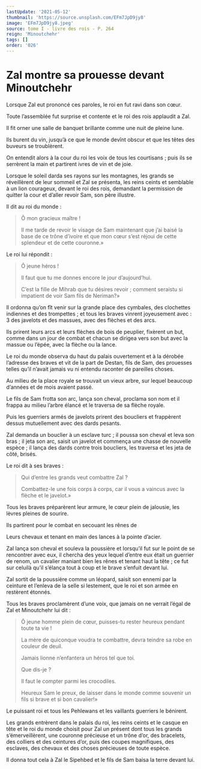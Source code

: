 ```yaml
---
lastUpdate: '2021-05-12'
thumbnail: 'https://source.unsplash.com/EFm7JpD9jy8'
image: 'EFm7JpD9jy8.jpeg'
source: tome I - livre des rois - P. 264
reign: 'Minoutchehr'
tags: []
order: '026'
---
```


# Zal montre sa prouesse devant Minoutchehr

Lorsque Zal eut prononcé ces paroles, le roi en fut ravi dans son cœur.

Toute l’assemblée fut surprise et contente et le roi des rois applaudit a Zal.

Il fit orner une salle de banquet brillante comme une nuit de pleine lune.

Ils burent du vin, jusqu’à ce que le monde devînt obscur et que les têtes des buveurs se troublèrent.

On entendit alors à la cour du roi les voix de tous les courtisans ; puis ils se serrèrent la main et partirent ivres de vin et de joie.

Lorsque le soleil darda ses rayons sur les montagnes, les grands se réveillèrent de leur sommeil et Zal se présenta, les reins ceints et semblable à un lion courageux, devant le roi des rois, demandant la permission de quitter la cour et d’aller revoir Sam, son père illustre.

Il dit au roi du monde :

> Ô mon gracieux maître !
>
> Il me tarde de revoir le visage de Sam maintenant que j’ai baisé la base de ce trône d’ivoire et que mon cœur s’est réjoui de cette splendeur et de cette couronne.»

Le roi lui répondit :

> Ô jeune héros !
>
> Il faut que tu me donnes encore le jour d’aujourd’hui.
>
> C’est la fille de Mihrab que tu désires revoir ; comment seraistu si impatient de voir Sam fils de Neriman?»

Il ordonna qu’on fît venir sur la grande place des cymbales, des clochettes indiennes et des trompettes ; et tous les braves vinrent joyeusement avec : 3 des javelots et des massues, avec des flèches et des arcs.

Ils prirent leurs arcs et leurs flèches de bois de peuplier, fixèrent un but, comme dans un jour de combat et chacun se dirigea vers son but avec la massue ou l’épée, avec la flèche ou la lance.

Le roi du monde observa du haut du palais ouvertement et à la dérobée l’adresse des braves et vit de la part de Destan, fils de Sam, des prouesses telles qu’il n’avait jamais vu ni entendu raconter de pareilles choses.

Au milieu de la place royale se trouvait un vieux arbre, sur lequel beaucoup d’années et de mois avaient passé.

Le fils de Sam frotta son arc, lança son cheval, proclama son nom et il frappa au milieu l’arbre élancé et le traversa de sa flèche royale.

Puis les guerriers armés de javelots prirent des boucliers et frappèrent dessus mutuellement avec des dards pesants.

Zal demanda un bouclier à un esclave turc ; il poussa son cheval et leva son bras ; il jeta son arc, saisit un javelot et commença une chasse de nouvelle espèce ; il lança des dards contre trois boucliers, les traversa et les jeta de côté, brisés.

Le roi dit à ses braves :

> Qui d’entre les grands veut combattre Zal ?
>
> Combattez-le une fois corps à corps, car il vous a vaincus avec la flèche et le javelot.»

Tous les braves préparèrent leur armure, le cœur plein de jalousie, les lèvres pleines de sourire.

Ils partirent pour le combat en secouant les rênes de

Leurs chevaux et tenant en main des lances à la pointe d’acier.

Zal lança son cheval et souleva la poussière et lorsqu’il fut sur le point de se rencontrer avec eux, il chercha des yeux lequel d’entre eux était un guerrier de renom, un cavalier maniant bien les rênes et tenant haut la tête ; ce fut sur celuilà qu’il s’élança tout à coup et le brave s’enfuit devant lui.

Zal sortit de la poussière comme un léopard, saisit son ennemi par la ceinture et l’enleva de la selle si lestement, que le roi et son armée en restèrent étonnés.

Tous les braves proclamèrent d’une voix, que jamais on ne verrait l’égal de Zal et Minoutchehr lui dit :

> Ô jeune homme plein de cœur, puisses-tu rester heureux pendant toute ta vie !
>
> La mère de quiconque voudra te combattre, devra teindre sa robe en couleur de deuil.
>
> Jamais lionne n’enfantera un héros tel que toi.
>
> Que dis-je ?
>
> Il faut le compter parmi les crocodiles.
>
> Heureux Sam le preux, de laisser dans le monde comme souvenir un fils si brave et si bon cavalier!»

Le puissant roi et tous les Pehlewans et les vaillants guerriers le bénirent.

Les grands entrèrent dans le palais du roi, les reins ceints et le casque en tête et le roi du monde choisit pour Zal un présent dont tous les grands s’émerveillèrent, une couronne précieuse et un trône d’or, des bracelets, des colliers et des ceintures d’or, puis des coupes magnifiques, des esclaves, des chevaux et des choses précieuses de toute espèce.

Il donna tout cela à Zal le Sipehbed et le fils de Sam baisa la terre devant lui.
